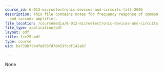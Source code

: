```yaml
---
course_id: 6-012-microelectronic-devices-and-circuits-fall-2005
description: This file contains notes for frequency response of common-drain amplifier,
  and cascode amplifier.
file_location: /coursemedia/6-012-microelectronic-devices-and-circuits-fall-2005/be739b7544fed56fd70453fcdf142ab7_lec25.pdf
file_type: application/pdf
layout: pdf
title: lec25.pdf
type: course
uid: be739b7544fed56fd70453fcdf142ab7

---
```

None